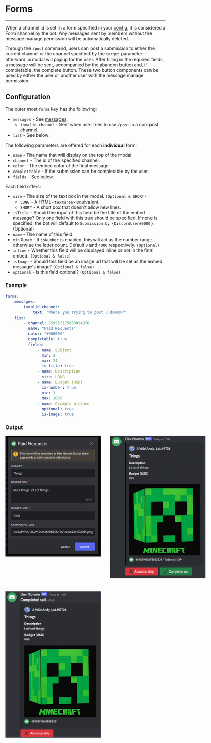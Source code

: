 # Forms

---

When a channel id is set in a form specified in your [config](index.md), it is considered a Form channel by the bot. Any messages sent by members without the message manage permission will be automatically deleted.

Through the `/post` command, users can post a submission to either the current channel or the channel specified by the `target` parameter—afterward, a modal will popup for the user. After filling in the required fields, a message will be sent, accompanied by the abandon button and, if completable, the complete button. These two button components can be used by either the user or another user with the message manage permission.


## Configuration

The outer most `forms` key has the following:
- `messages` - See [messages](props/messages.md).
  - `invalid-channel` - Sent when user tries to use `/post` in a non-post channel.
- `list` - See below:

The following parameters are offered for each **individual** form:

- `name` - The name that will display on the top of the modal.
- `channel` - The id of the specified channel.
- `color` - The embed color of the final message.
- `completeable` - If the submission can be completable by the user.
- `fields` - See below.

Each field offers:

- `size` - The size of the text box in the modal. `(Optional & SHORT)`
  - `LONG` - A HTML `<textarea>` equivalent. 
  - `SHORT` - A short box that doesn't allow new lines.
- `isTitle` - Should the input of this field be the title of the embed message? Only one field with this true should be specified. If none is specified, the bot will default to `Submission by {DiscordUser#0000}`. (Optional)
- `name` - The name of this field.
- `min` & `max` - If `isNumber` is enabled, this will act as the number range, otherwise the letter count. Default `0` and `4000` respectively. `(Optional)`
- `inline` - Whether this field will be displayed inline or not in the final embed. `(Optional & false)`
- `isImage` - Should this field be an image url that will be set as the embed message's image? `(Optional & false)`
- `optional` - Is this field optional? `(Optional & false)`

### Example
```yaml
forms:
    messages:
        invalid-channel:
            text: "Where you trying to post u dummy?"
    list:
        - channel: 759935175060094976
          name: "Paid Requests"
          color: "#000000"
          completable: true
          fields:
              - name: Subject
                min: 2
                max: 24
                is-title: true
              - name: Description
                size: LONG
              - name: Budget (USD)
                is-number: true
                min: 1
                max: 1000
              - name: Example picture
                optional: true
                is-image: true
```

### Output
<div style="width: 100%; display: grid; grid-template-columns: 300px 300px; grid-template-rows: 1fr 1fr; gap: 30px;">
    <style>
      img {
        max-width: 300px; 
      }
    </style>
    <img src="../assets/modal_example.png" alt="Example modal">
    <img src="../assets/output_untouched.png" alt="Example output">
    <img src="../assets/output_completed.png" alt="Example completed output">
</div>
